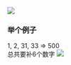 ![](http://pic.zaqbest.com/i/2022/05/23/628aea7c5a0fb.png)

### 举个例子
1, 2, 31, 33 => 500  
总共要补6个数字
![](http://pic.zaqbest.com/i/2022/06/09/62a1fb3a3e7ba.png)